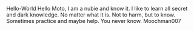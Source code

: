 Hello-World
Hello Moto,
     I am a nubie and know it. I like to learn all secret and dark knowledge. No matter what it is. Not to harm, but to know. Sometimes practice and maybe help. You never know.
     Moochman007
